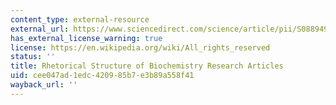```yaml
---
content_type: external-resource
external_url: https://www.sciencedirect.com/science/article/pii/S0889490604000705
has_external_license_warning: true
license: https://en.wikipedia.org/wiki/All_rights_reserved
status: ''
title: Rhetorical Structure of Biochemistry Research Articles
uid: cee047ad-1edc-4209-85b7-e3b89a558f41
wayback_url: ''
---
```

